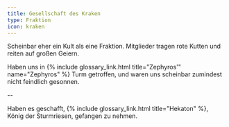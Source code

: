 ```yaml
---
title: Gesellschaft des Kraken
type: Fraktion
icon: kraken
---
```


Scheinbar eher ein Kult als eine Fraktion. Mitglieder tragen rote Kutten und reiten auf großen Geiern.

Haben uns in {% include glossary_link.html title="Zephyros'" name="Zephyros" %} Turm
getroffen, und waren uns scheinbar zumindest nicht feindlich gesonnen.

--

Haben es geschafft, {% include glossary_link.html title="Hekaton" %}, König der Sturmriesen,
gefangen zu nehmen.
